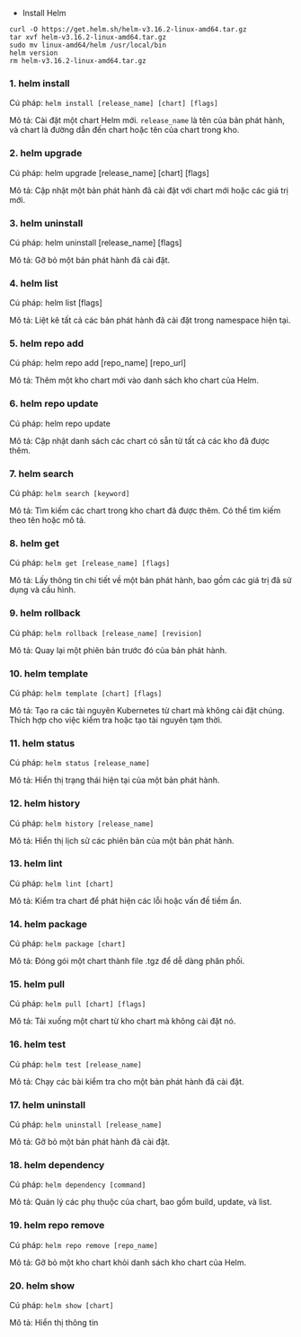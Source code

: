 * Install Helm

```
curl -O https://get.helm.sh/helm-v3.16.2-linux-amd64.tar.gz
tar xvf helm-v3.16.2-linux-amd64.tar.gz
sudo mv linux-amd64/helm /usr/local/bin
helm version
rm helm-v3.16.2-linux-amd64.tar.gz
```

### 1. helm install

Cú pháp: `helm install [release_name] [chart] [flags]`

Mô tả: Cài đặt một chart Helm mới. `release_name` là tên của bản phát hành, và chart là đường dẫn đến chart hoặc tên của chart trong kho.

### 2. helm upgrade

Cú pháp: helm upgrade [release_name] [chart] [flags]

Mô tả: Cập nhật một bản phát hành đã cài đặt với chart mới hoặc các giá trị mới.

### 3. helm uninstall

Cú pháp: helm uninstall [release_name] [flags]

Mô tả: Gỡ bỏ một bản phát hành đã cài đặt.

### 4. helm list

Cú pháp: helm list [flags]

Mô tả: Liệt kê tất cả các bản phát hành đã cài đặt trong namespace hiện tại.

### 5. helm repo add

Cú pháp: helm repo add [repo_name] [repo_url]

Mô tả: Thêm một kho chart mới vào danh sách kho chart của Helm.

### 6. helm repo update

Cú pháp: helm repo update

Mô tả: Cập nhật danh sách các chart có sẵn từ tất cả các kho đã được thêm.

### 7. helm search

Cú pháp: `helm search [keyword]`

Mô tả: Tìm kiếm các chart trong kho chart đã được thêm. Có thể tìm kiếm theo tên hoặc mô tả.

### 8. helm get

Cú pháp: `helm get [release_name] [flags]`

Mô tả: Lấy thông tin chi tiết về một bản phát hành, bao gồm các giá trị đã sử dụng và cấu hình.

### 9. helm rollback

Cú pháp: `helm rollback [release_name] [revision]`

Mô tả: Quay lại một phiên bản trước đó của bản phát hành.

### 10. helm template

Cú pháp: `helm template [chart] [flags]`

Mô tả: Tạo ra các tài nguyên Kubernetes từ chart mà không cài đặt chúng. Thích hợp cho việc kiểm tra hoặc tạo tài nguyên tạm thời.

### 11. helm status

Cú pháp: `helm status [release_name]`

Mô tả: Hiển thị trạng thái hiện tại của một bản phát hành.

### 12. helm history

Cú pháp: `helm history [release_name]`

Mô tả: Hiển thị lịch sử các phiên bản của một bản phát hành.

### 13. helm lint

Cú pháp: `helm lint [chart]`

Mô tả: Kiểm tra chart để phát hiện các lỗi hoặc vấn đề tiềm ẩn.

### 14. helm package

Cú pháp: `helm package [chart]`

Mô tả: Đóng gói một chart thành file .tgz để dễ dàng phân phối.

### 15. helm pull

Cú pháp: `helm pull [chart] [flags]`

Mô tả: Tải xuống một chart từ kho chart mà không cài đặt nó.

### 16. helm test

Cú pháp: `helm test [release_name]`

Mô tả: Chạy các bài kiểm tra cho một bản phát hành đã cài đặt.

### 17. helm uninstall

Cú pháp: `helm uninstall [release_name]`

Mô tả: Gỡ bỏ một bản phát hành đã cài đặt.

### 18. helm dependency

Cú pháp: `helm dependency [command]`

Mô tả: Quản lý các phụ thuộc của chart, bao gồm build, update, và list.

### 19. helm repo remove

Cú pháp: `helm repo remove [repo_name]`

Mô tả: Gỡ bỏ một kho chart khỏi danh sách kho chart của Helm.

### 20. helm show

Cú pháp: `helm show [chart]`

Mô tả: Hiển thị thông tin